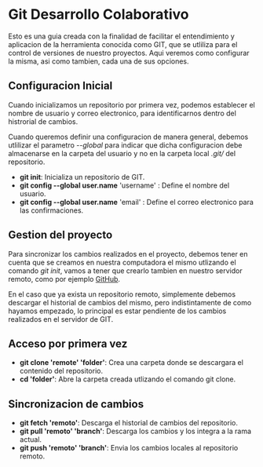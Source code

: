 # Git Desarrollo Colaborativo

Esto es una guia creada con la finalidad de facilitar el entendimiento y aplicacion de la herramienta conocida como GIT, que se utliliza para el control de versiones de nuestro proyectos. Aqui veremos como configurar la misma, asi como tambien, cada una de sus opciones.

## Configuracion Inicial

Cuando inicializamos un repositorio por primera vez, podemos establecer el nombre de usuario y correo electronico, para identificarnos dentro del histrorial de cambios. 

Cuando queremos definir una configuracion de manera general, debemos utlilizar el parametro *--global* para indicar que dicha configuracion debe almacenarse en la carpeta del usuario y no en la carpeta local *.git/* del repositorio.

* **git init**: Inicializa un repositorio de GIT.
* **git config --global user.name** 'username' : Define el nombre del usuario.
* **git config --global user.name** 'email' : Define el correo electronico para las confirmaciones.


## Gestion del proyecto

Para sincronizar los cambios realizados en el proyecto, debemos tener en cuenta que se creamos en nuestra computadora el mismo utlizando el comando *git init*, vamos a tener que crearlo tambien en nuestro servidor remoto, como por ejemplo [GitHub](http://github.com).

En el caso que ya exista un repositorio remoto, simplemente debemos descargar el historial de cambios del mismo, pero indistintamente de como hayamos empezado, lo principal es estar pendiente de los cambios realizados en el servidor de GIT.

## Acceso por primera vez
* **git clone 'remote' 'folder'**: Crea una carpeta donde se descargara el contenido del repositorio.
* **cd 'folder'**: Abre la carpeta creada utlizando el comando git clone.
## Sincronizacion de cambios
* **git fetch 'remoto'**: Descarga el historial de cambios del repositorio.
* **git pull 'remoto' 'branch'**: Descarga los cambios y los integra a la rama actual.
* **git push 'remoto' 'branch'**: Envia los cambios locales al repositorio remoto.

